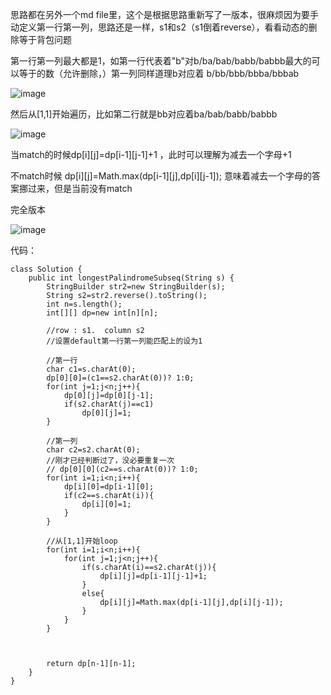 思路都在另外一个md file里，这个是根据思路重新写了一版本，很麻烦因为要手动定义第一行第一列，思路还是一样，s1和s2（s1倒着reverse），看看动态的删除等于背包问题

第一行第一列最大都是1，如第一行代表着"b"对b/ba/bab/babb/babbb最大的可以等于的数（允许删除，）第一列同样道理b对应着 b/bb/bbb/bbba/bbbab

![image](https://user-images.githubusercontent.com/59748598/153466219-1b3a6a5d-1c43-402f-bf4c-b385403581d3.png)


然后从[1,1]开始遍历，比如第二行就是bb对应着ba/bab/babb/babbb

![image](https://user-images.githubusercontent.com/59748598/153466246-3210e505-c7dc-4e36-8f56-7347fd7ba9f9.png)


当match的时候dp[i][j]=dp[i-1][j-1]+1 ，此时可以理解为减去一个字母+1

不match时候 dp[i][j]=Math.max(dp[i-1][j],dp[i][j-1]); 意味着减去一个字母的答案挪过来，但是当前没有match

完全版本

![image](https://user-images.githubusercontent.com/59748598/153466261-4927b803-1c19-4510-be90-7c21c05513e8.png)

代码：
 
```` 
class Solution {
    public int longestPalindromeSubseq(String s) {
        StringBuilder str2=new StringBuilder(s);
        String s2=str2.reverse().toString();
        int n=s.length();
        int[][] dp=new int[n][n];
        
        //row : s1.  column s2
        //设置default第一行第一列能匹配上的设为1
        
        //第一行
        char c1=s.charAt(0);
        dp[0][0]=(c1==s2.charAt(0))? 1:0;
        for(int j=1;j<n;j++){
            dp[0][j]=dp[0][j-1];
            if(s2.charAt(j)==c1)
                dp[0][j]=1;
        }
        
        //第一列
        char c2=s2.charAt(0);
        //刚才已经判断过了，没必要重复一次
        // dp[0][0](c2==s.charAt(0))? 1:0;
        for(int i=1;i<n;i++){
            dp[i][0]=dp[i-1][0];
            if(c2==s.charAt(i)){
                dp[i][0]=1;
            }
        }
        
        //从[1,1]开始loop
        for(int i=1;i<n;i++){
            for(int j=1;j<n;j++){
                if(s.charAt(i)==s2.charAt(j)){
                    dp[i][j]=dp[i-1][j-1]+1;
                }
                else{
                    dp[i][j]=Math.max(dp[i-1][j],dp[i][j-1]);
                }
            }
        }
        
        
        
        return dp[n-1][n-1];
    }
}
````


